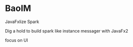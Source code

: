 BaoIM
=====

JavaFxlize Spark

Dig a hold to build spark like instance messager with JavaFx2

focus on UI 
